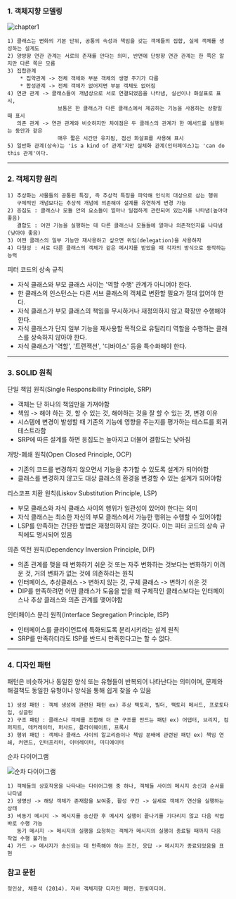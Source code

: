### 1. 객체지향 모델링

![chapter1](https://user-images.githubusercontent.com/28583661/71540639-79941a00-2990-11ea-8212-47702dd3a46c.PNG)

    1) 클래스는 변화의 기본 단위, 공통의 속성과 책임을 갖는 객체들의 집합, 실제 객체를 생성하는 설계도
    2) 양방향 연관 관계는 서로의 존재를 안다는 의미, 반면에 단방향 연관 관계는 한 쪽은 알지만 다른 쪽은 모름
    3) 집합관계
        * 집약관계 -> 전체 객체와 부분 객체의 생명 주기가 다름  
        * 합성관계 -> 전체 객체가 없어지면 부분 객체도 없어짐
    4) 연관 관계 -> 클래스들이 개념상으로 서로 연결되었음을 나타냄, 실선이나 화살표로 표시,
                    보통은 한 클래스가 다른 클래스에서 제공하는 기능을 사용하는 상황일 때 표시
       의존 관계 -> 연관 관계와 비슷하지만 차이점은 두 클래스의 관계가 한 메서드를 실행하는 동안과 같은 
                    매우 짧은 시간만 유지됨, 점선 화살표를 사용해 표시
    5) 일반화 관계(상속)는 'is a kind of 관계'지만 실체화 관계(인터페이스)는 'can do this 관계'이다.
    
* * *

### 2. 객체지향 원리

    1) 추상화는 사물들의 공통된 특징, 즉 추상적 특징을 파악해 인식의 대상으로 삼는 행위
       구체적인 개념보다는 추상적 개념에 의존해야 설계를 유연하게 변경 가능
    2) 응집도 : 클래스나 모듈 안의 요소들이 얼마나 밀접하게 관련되어 있는지를 나타냄(높아야 좋음)
       결합도 : 어떤 기능을 실행하는 데 다른 클래스나 모듈들에 얼마나 의존적인지를 나타냄(낮아야 좋음)
    3) 어떤 클래스의 일부 기능만 재사용하고 싶으면 위임(delegation)을 사용하자
    4) 다형성 : 서로 다른 클래스의 객체가 같은 메시지를 받았을 때 각자의 방식으로 동작하는 능력
    
피터 코드의 상속 규칙

* 자식 클래스와 부모 클래스 사이는 '역할 수행' 관계가 아니어야 한다.
* 한 클래스의 인스턴스는 다른 서브 클래스의 객체로 변환할 필요가 절대 없어야 한다.
* 자식 클래스가 부모 클래스의 책임을 무시하거나 재정의하지 않고 확장만 수행해야 한다.
* 자식 클래스가 단지 일부 기능을 재사용할 목적으로 유틸리티 역할을 수행하는 클래스를 상속하지 않아야 한다.
* 자식 클래스가 '역할', '트랜잭션', '디바이스' 등을 특수화해야 한다.

* * *

### 3. SOLID 원칙

단일 책임 원칙(Single Responsibility Principle, SRP)
* 객체는 단 하나의 책임만을 가져야함
* 책임 -> 해야 하는 것, 할 수 있는 것, 해야하는 것을 잘 할 수 있는 것, 변경 이유
* 시스템에 변경이 발생할 때 기존의 기능에 영향을 주는지를 평가하는 테스트를 회귀 테스트라함 
* SRP에 따른 설계를 하면 응집도는 높아지고 더불어 결합도는 낮아짐

개방-폐쇄 원칙(Open Closed Principle, OCP)
* 기존의 코드를 변경하지 않으면서 기능을 추가할 수 있도록 설계가 되어야함
* 클래스를 변경하지 않고도 대상 클래스의 환경을 변경할 수 있는 설계가 되어야함

리스코프 치환 원칙(Liskov Substitution Principle, LSP)
* 부모 클래스와 자식 클래스 사이의 행위가 일관성이 있어야 한다는 의미
* 자식 클래스는 최소한 자신의 부모 클래스에서 가능한 행위는 수행할 수 있어야함
* LSP를 만족하는 간단한 방법은 재정의하지 않는 것이다. 이는 피터 코드의 상속 규칙에도 명시되어 있음

의존 역전 원칙(Dependency Inversion Principle, DIP)
* 의존 관계를 맺을 때 변화하기 쉬운 것 또는 자주 변화하는 것보다는 변화하기 어려운 것, 거의 변화가 없는 것에 의존하라는 원칙
* 인터페이스, 추상클래스 -> 변하지 않는 것, 구체 클래스 -> 변하기 쉬운 것
* DIP를 만족하려면 어떤 클래스가 도움을 받을 때 구체적인 클래스보다는 인터페이스나 추상 클래스와 의존 관계를 맺어야함

인터페이스 분리 원칙(Interface Segregation Principle, ISP)
* 인터페이스를 클라이언트에 특화되도록 분리시키라는 설계 원칙
* SRP를 만족하더라도 ISP를 반드시 만족한다고는 할 수 없다.
  
* * *

### 4. 디자인 패턴

패턴은 비슷하거나 동일한 양식 또는 유형들이 반복되어 나타난다는 의미이며, 문제와 해결책도 동일한 유형이나 양식을 통해 쉽게 찾을 수 있음

    1) 생성 패턴 : 객체 생성에 관련된 패턴 ex) 추상 팩토리, 빌더, 팩토리 메서드, 프로토타입, 싱글턴
    2) 구조 패턴 : 클래스나 객체를 조합해 더 큰 구조를 만드는 패턴 ex) 어댑터, 브리지, 컴퍼지트, 데커레이터, 퍼사드, 플라이웨이트, 프록시
    3) 행위 패턴 : 객체나 클래스 사이의 알고리즘이나 책임 분배에 관련된 패턴 ex) 책임 연쇄, 커맨드, 인터프리터, 이터레이터, 미디에이터

순차 다이어그램

![순차 다이어그램](https://user-images.githubusercontent.com/28583661/71705966-7502b200-2e25-11ea-9b88-aa0e661d1bcf.PNG)

    1) 객체들의 상호작용을 나타내는 다이어그램 중 하나, 객체들 사이의 메시지 송신과 순서를 나타냄
    2) 생명선 -> 해당 객체가 존재함을 보여줌, 활성 구간 -> 실세로 객체가 연산을 실행하는 상태
    3) 비동기 메시지 -> 메시지를 송신한 후 메시지 실행이 끝나기를 기다리지 않고 다음 작업 바로 수행 가능
       동기 메시지 -> 메시지의 실행을 요청하는 객체가 메시지의 실행이 종료될 때까지 다음 작업 수행 불가능
    4) 가드 -> 메시지가 송신되는 데 만족해야 하는 조건, 응답 -> 메시지가 종료되었음을 표현

### 참고 문헌

    정인상, 채흥석 (2014). 자바 객체지향 디자인 패턴. 한빛미디어.

       


